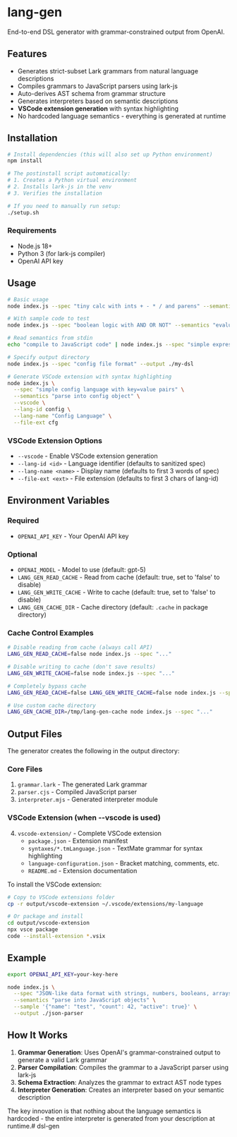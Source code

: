 # lang-gen

End-to-end DSL generator with grammar-constrained output from OpenAI.

## Features

- Generates strict-subset Lark grammars from natural language descriptions
- Compiles grammars to JavaScript parsers using lark-js
- Auto-derives AST schema from grammar structure
- Generates interpreters based on semantic descriptions
- **VSCode extension generation** with syntax highlighting
- No hardcoded language semantics - everything is generated at runtime

## Installation

```bash
# Install dependencies (this will also set up Python environment)
npm install

# The postinstall script automatically:
# 1. Creates a Python virtual environment
# 2. Installs lark-js in the venv
# 3. Verifies the installation

# If you need to manually run setup:
./setup.sh
```

### Requirements

- Node.js 18+
- Python 3 (for lark-js compiler)
- OpenAI API key

## Usage

```bash
# Basic usage
node index.js --spec "tiny calc with ints + - * / and parens" --semantics "evaluate to a number"

# With sample code to test
node index.js --spec "boolean logic with AND OR NOT" --semantics "evaluate to true/false" --sample "true AND (false OR true)"

# Read semantics from stdin
echo "compile to JavaScript code" | node index.js --spec "simple expression language"

# Specify output directory
node index.js --spec "config file format" --output ./my-dsl

# Generate VSCode extension with syntax highlighting
node index.js \
  --spec "simple config language with key=value pairs" \
  --semantics "parse into config object" \
  --vscode \
  --lang-id config \
  --lang-name "Config Language" \
  --file-ext cfg
```

### VSCode Extension Options

- `--vscode` - Enable VSCode extension generation
- `--lang-id <id>` - Language identifier (defaults to sanitized spec)
- `--lang-name <name>` - Display name (defaults to first 3 words of spec)
- `--file-ext <ext>` - File extension (defaults to first 3 chars of lang-id)

## Environment Variables

### Required
- `OPENAI_API_KEY` - Your OpenAI API key

### Optional
- `OPENAI_MODEL` - Model to use (default: gpt-5)
- `LANG_GEN_READ_CACHE` - Read from cache (default: true, set to 'false' to disable)
- `LANG_GEN_WRITE_CACHE` - Write to cache (default: true, set to 'false' to disable)
- `LANG_GEN_CACHE_DIR` - Cache directory (default: `.cache` in package directory)

### Cache Control Examples

```bash
# Disable reading from cache (always call API)
LANG_GEN_READ_CACHE=false node index.js --spec "..."

# Disable writing to cache (don't save results)
LANG_GEN_WRITE_CACHE=false node index.js --spec "..."

# Completely bypass cache
LANG_GEN_READ_CACHE=false LANG_GEN_WRITE_CACHE=false node index.js --spec "..."

# Use custom cache directory
LANG_GEN_CACHE_DIR=/tmp/lang-gen-cache node index.js --spec "..."
```

## Output Files

The generator creates the following in the output directory:

### Core Files
1. `grammar.lark` - The generated Lark grammar
2. `parser.cjs` - Compiled JavaScript parser
3. `interpreter.mjs` - Generated interpreter module

### VSCode Extension (when --vscode is used)
4. `vscode-extension/` - Complete VSCode extension
   - `package.json` - Extension manifest
   - `syntaxes/*.tmLanguage.json` - TextMate grammar for syntax highlighting
   - `language-configuration.json` - Bracket matching, comments, etc.
   - `README.md` - Extension documentation

To install the VSCode extension:
```bash
# Copy to VSCode extensions folder
cp -r output/vscode-extension ~/.vscode/extensions/my-language

# Or package and install
cd output/vscode-extension
npx vsce package
code --install-extension *.vsix
```

## Example

```bash
export OPENAI_API_KEY=your-key-here

node index.js \
  --spec "JSON-like data format with strings, numbers, booleans, arrays, and objects" \
  --semantics "parse into JavaScript objects" \
  --sample '{"name": "test", "count": 42, "active": true}' \
  --output ./json-parser
```

## How It Works

1. **Grammar Generation**: Uses OpenAI's grammar-constrained output to generate a valid Lark grammar
2. **Parser Compilation**: Compiles the grammar to a JavaScript parser using lark-js
3. **Schema Extraction**: Analyzes the grammar to extract AST node types
4. **Interpreter Generation**: Creates an interpreter based on your semantic description

The key innovation is that nothing about the language semantics is hardcoded - the entire
interpreter is generated from your description at runtime.# dsl-gen
